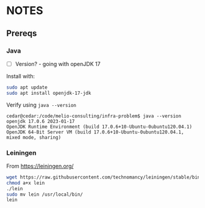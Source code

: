 # NOTES

## Prereqs

### Java

- [ ] Version? - going with openJDK 17

Install with:

```bash
sudo apt update
sudo apt install openjdk-17-jdk
```

Verify using `java --version`

```
cedar@cedar:/code/melio-consulting/infra-problem$ java --version
openjdk 17.0.6 2023-01-17
OpenJDK Runtime Environment (build 17.0.6+10-Ubuntu-0ubuntu120.04.1)
OpenJDK 64-Bit Server VM (build 17.0.6+10-Ubuntu-0ubuntu120.04.1, mixed mode, sharing)
```

### Leiningen

From https://leiningen.org/

```bash
wget https://raw.githubusercontent.com/technomancy/leiningen/stable/bin/lein
chmod a+x lein 
./lein 
sudo mv lein /usr/local/bin/
lein
```